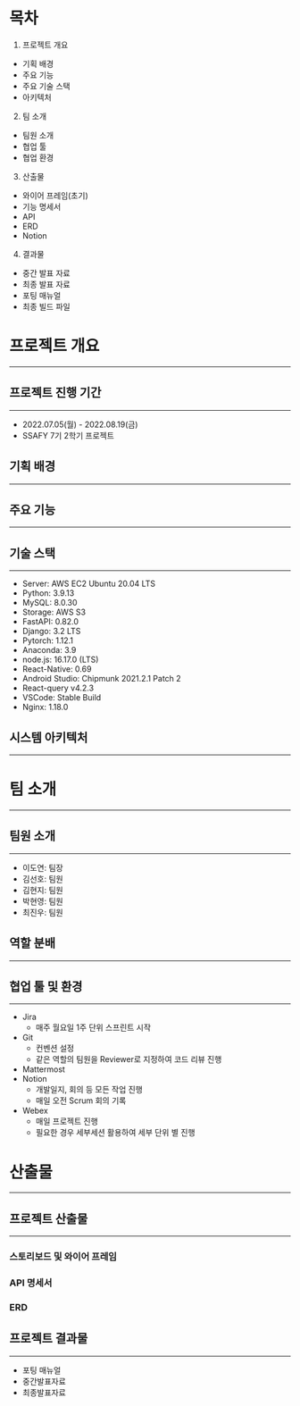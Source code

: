 # 목차
1. 프로젝트 개요
 - 기획 배경
 - 주요 기능
 - 주요 기술 스택
 - 아키텍처

2. 팀 소개
 - 팀원 소개
 - 협업 툴
 - 협업 환경

3. 산출물
 - 와이어 프레임(초기)
 - 기능 명세서
 - API
 - ERD
 - Notion

4. 결과물
 - 중간 발표 자료
 - 최종 발표 자료
 - 포팅 매뉴얼
 - 최종 빌드 파일



# 프로젝트 개요

---



## 프로젝트 진행 기간

---

- 2022.07.05(월) - 2022.08.19(금)
- SSAFY 7기 2학기 프로젝트



## 기획 배경

---




## 주요 기능

---




## 기술 스택

---

- Server: AWS EC2 Ubuntu 20.04 LTS
- Python: 3.9.13
- MySQL: 8.0.30
- Storage: AWS S3
- FastAPI: 0.82.0
- Django: 3.2 LTS
- Pytorch: 1.12.1
- Anaconda: 3.9
- node.js: 16.17.0 (LTS)
- React-Native: 0.69
- Android Studio: Chipmunk 2021.2.1 Patch 2
- React-query v4.2.3
- VSCode: Stable Build
- Nginx: 1.18.0



## 시스템 아키텍처

---





## 

# 팀 소개

---



## 팀원 소개 

---

- 이도연: 팀장
- 김선호: 팀원
- 김현지: 팀원
- 박현영: 팀원
- 최진우: 팀원



## 역할 분배

---





## 협업 툴 및 환경

---

- Jira
  - 매주 월요일 1주 단위 스프린트 시작
- Git
  - 컨벤션 설정
  - 같은 역할의 팀원을 Reviewer로 지정하여 코드 리뷰 진행
- Mattermost
- Notion
  - 개발일지, 회의 등 모든 작업 진행
  - 매일 오전 Scrum 회의 기록
- Webex
  - 매일 프로젝트 진행
  - 필요한 경우 세부세션 활용하여 세부 단위 별 진행





# 산출물

---



## 프로젝트 산출물

---

### 스토리보드 및 와이어 프레임





### API 명세서





### ERD





## 프로젝트 결과물

---

- 포팅 매뉴얼
- 중간발표자료
- 최종발표자료
